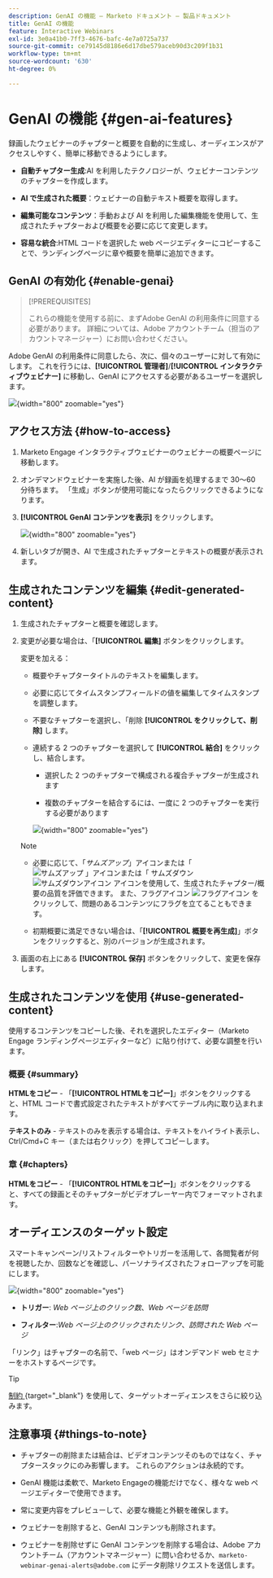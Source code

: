 ```yaml
---
description: GenAI の機能 – Marketo ドキュメント – 製品ドキュメント
title: GenAI の機能
feature: Interactive Webinars
exl-id: 3e0a41b0-7ff3-4676-bafc-4e7a0725a737
source-git-commit: ce79145d8186e6d17dbe579aceb90d3c209f1b31
workflow-type: tm+mt
source-wordcount: '630'
ht-degree: 0%

---
```


# GenAI の機能 {#gen-ai-features}

録画したウェビナーのチャプターと概要を自動的に生成し、オーディエンスがアクセスしやすく、簡単に移動できるようにします。

* **自動チャプター生成**:AI を利用したテクノロジーが、ウェビナーコンテンツのチャプターを作成します。

* **AI で生成された概要**：ウェビナーの自動テキスト概要を取得します。

* **編集可能なコンテンツ**：手動および AI を利用した編集機能を使用して、生成されたチャプターおよび概要を必要に応じて変更します。

* **容易な統合**:HTML コードを選択した web ページエディターにコピーすることで、ランディングページに章や概要を簡単に追加できます。

## GenAI の有効化 {#enable-genai}

>[!PREREQUISITES]
>
>これらの機能を使用する前に、まずAdobe GenAI の利用条件に同意する必要があります。 詳細については、Adobe アカウントチーム（担当のアカウントマネージャー）にお問い合わせください。

Adobe GenAI の利用条件に同意したら、次に、個々のユーザーに対して有効にします。 これを行うには、**[!UICONTROL 管理者]**/**[!UICONTROL インタラクティブウェビナー]** に移動し、GenAI にアクセスする必要があるユーザーを選択します。

![](assets/gen-ai-features-1.png){width="800" zoomable="yes"}

## アクセス方法 {#how-to-access}

1. Marketo Engage インタラクティブウェビナーのウェビナーの概要ページに移動します。

1. オンデマンドウェビナーを実施した後、AI が録画を処理するまで 30～60 分待ちます。 「生成」ボタンが使用可能になったらクリックできるようになります。

1. **[!UICONTROL GenAI コンテンツを表示]** をクリックします。

   ![](assets/gen-ai-features-2.png){width="800" zoomable="yes"}

1. 新しいタブが開き、AI で生成されたチャプターとテキストの概要が表示されます。

## 生成されたコンテンツを編集 {#edit-generated-content}

1. 生成されたチャプターと概要を確認します。

1. 変更が必要な場合は、「**[!UICONTROL 編集]** ボタンをクリックします。

   変更を加える：

   * 概要やチャプタータイトルのテキストを編集します。

   * 必要に応じてタイムスタンプフィールドの値を編集してタイムスタンプを調整します。

   * 不要なチャプターを選択し、「削除 **[!UICONTROL をクリックして、削除]** します。

   * 連続する 2 つのチャプターを選択して **[!UICONTROL 結合]** をクリックし、結合します。

      * 選択した 2 つのチャプターで構成される複合チャプターが生成されます

      * 複数のチャプターを結合するには、一度に 2 つのチャプターを実行する必要があります

     ![](assets/gen-ai-features-3.png){width="800" zoomable="yes"}

   >[!NOTE]
   >
   >* 必要に応じて、「_サムズアップ_」アイコンまたは「![ サムズアップ _」アイコンまたは「_ サムズダウン ](assets/icon-thumbs-up.png)![ サムズダウンアイコン ](assets/icon-thumbs-down.png) アイコンを使用して、生成されたチャプター/概要の品質を評価できます。 また、フラグアイコン ![ フラグアイコン ](assets/icon-flag.png) をクリックして、問題のあるコンテンツにフラグを立てることもできます。
   >
   >* 初期概要に満足できない場合は、「**[!UICONTROL 概要を再生成]**」ボタンをクリックすると、別のバージョンが生成されます。

1. 画面の右上にある **[!UICONTROL 保存]** ボタンをクリックして、変更を保存します。

## 生成されたコンテンツを使用 {#use-generated-content}

使用するコンテンツをコピーした後、それを選択したエディター（Marketo Engage ランディングページエディターなど）に貼り付けて、必要な調整を行います。

### 概要 {#summary}

**HTMLをコピー** - 「**[!UICONTROL HTMLをコピー]**」ボタンをクリックすると、HTML コードで書式設定されたテキストがすべてテーブル内に取り込まれます。

**テキストのみ** - テキストのみを表示する場合は、テキストをハイライト表示し、Ctrl/Cmd+C キー（または右クリック）を押してコピーします。

### 章 {#chapters}

**HTMLをコピー** - 「**[!UICONTROL HTMLをコピー]**」ボタンをクリックすると、すべての録画とそのチャプターがビデオプレーヤー内でフォーマットされます。

## オーディエンスのターゲット設定

スマートキャンペーン/リストフィルターやトリガーを活用して、各閲覧者が何を視聴したか、回数などを確認し、パーソナライズされたフォローアップを可能にします。

![](assets/gen-ai-features-4.png){width="800" zoomable="yes"}

* **トリガー**: _Web ページ上のクリック数_、_Web ページを訪問_

* **フィルター**:_Web ページ上のクリックされたリンク_、_訪問された Web ページ_

「リンク」はチャプターの名前で、「web ページ」はオンデマンド web セミナーをホストするページです。

>[!TIP]
>
>[ 制約 ](/help/marketo/product-docs/core-marketo-concepts/smart-lists-and-static-lists/using-smart-lists/add-a-constraint-to-a-smart-list-filter.md){target="_blank"} を使用して、ターゲットオーディエンスをさらに絞り込みます。

## 注意事項 {#things-to-note}

* チャプターの削除または結合は、ビデオコンテンツそのものではなく、チャプタースタックにのみ影響します。 これらのアクションは永続的です。

* GenAI 機能は柔軟で、Marketo Engageの機能だけでなく、様々な web ページエディターで使用できます。

* 常に変更内容をプレビューして、必要な機能と外観を確保します。

* ウェビナーを削除すると、GenAI コンテンツも削除されます。

* ウェビナーを削除せずに GenAI コンテンツを削除する場合は、Adobe アカウントチーム（アカウントマネージャー）に問い合わせるか、`marketo-webinar-genai-alerts@adobe.com` にデータ削除リクエストを送信します。
